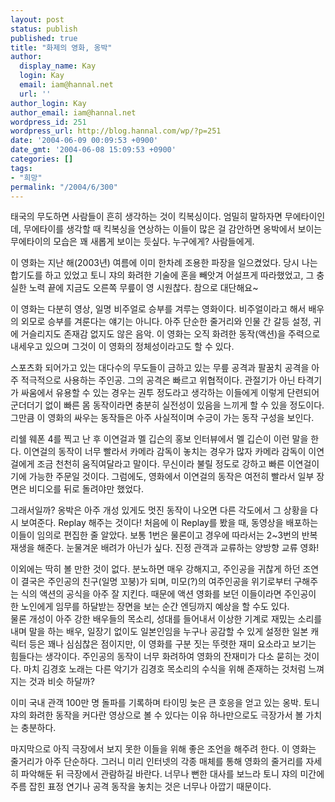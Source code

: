 ```yaml
---
layout: post
status: publish
published: true
title: "화제의 영화, 옹박"
author:
  display_name: Kay
  login: Kay
  email: iam@hannal.net
  url: ''
author_login: Kay
author_email: iam@hannal.net
wordpress_id: 251
wordpress_url: http://blog.hannal.com/wp/?p=251
date: '2004-06-09 00:09:53 +0900'
date_gmt: '2004-06-08 15:09:53 +0900'
categories: []
tags:
- "희망"
permalink: "/2004/6/300"
---
```

<p>태국의 무도하면 사람들이 흔히 생각하는 것이 킥복싱이다. 엄밀히 말하자면 무에타이인데, 무에타이를 생각할 때 킥복싱을 연상하는 이들이 많은 걸 감안하면 옹박에서 보이는 무에타이의 모습은 꽤 새롭게 보이는 듯싶다. 누구에게? 사람들에게.</p>
<p>이 영화는 지난 해(2003년) 여름에 이미 한차례 조용한 파장을 일으켰었다. 당시 나는 합기도를 하고 있었고 토니 쟈의 화려한 기술에 혼을 빼앗겨 어설프게 따라했었고, 그 충실한 노력 끝에 지금도 오른쪽 무릎이 영 시원찮다. 참으로 대단해요~</p>
<p>이 영화는 다분히 영상, 일명 비주얼로 승부를 겨루는 영화이다. 비주얼이라고 해서 배우의 외모로 승부를 겨룬다는 얘기는 아니다. 아주 단순한 줄거리와 인물 간 갈등 설정, 귀에 거슬리지도 존재감 없지도 않은 음악. 이 영화는 오직 화려한 동작(액션)을 주력으로 내세우고 있으며 그것이 이 영화의 정체성이라고도 할 수 있다.</p>
<p>스포츠화 되어가고 있는 대다수의 무도들이 금하고 있는 무릎 공격과 팔꿈치 공격을 아주 적극적으로 사용하는 주인공. 그의 공격은 빠르고 위협적이다. 관절기가 아닌 타격기가 싸움에서 유용할 수 있는 경우는 권투 정도라고 생각하는 이들에게 이렇게 단련되어 군더더기 없이 빠른 몸 동작이라면 충분히 실전성이 있음을 느끼게 할 수 있을 정도이다. 그만큼 이 영화의 싸우는 동작들은 아주 사실적이며 수긍이 가는 동작 구성을 보인다.</p>
<p>리쉘 웨폰 4를 찍고 난 후 이연걸과 멜 깁슨의 홍보 인터뷰에서 멜 깁슨이 이런 말을 한다. 이연걸의 동작이 너무 빨라서 카메라 감독이 놓치는 경우가 많자 카메라 감독이 이연걸에게 조금 천천히 움직여달라고 말이다. 무신이라 불릴 정도로 강하고 빠른 이연걸이기에 가능한 주문일 것이다. 그럼에도, 영화에서 이연걸의 동작은 여전히 빨라서 일부 장면은 비디오를 뒤로 돌려야만 했었다.</p>
<p>그래서일까? 옹박은 아주 개성 있게도 멋진 동작이 나오면 다른 각도에서 그 상황을 다시 보여준다. Replay 해주는 것이다! 처음에 이 Replay를 봤을 때, 동영상을 배포하는 이들이 임의로 편집한 줄 알았다. 보통 1번은 물론이고 경우에 따라서는 2~3번의 반복 재생을 해준다. 눈물겨운 배려가 아닌가 싶다. 진정 관객과 교류하는 양방향 교류 영화!</p>
<p>이외에는 딱히 볼 만한 것이 없다. 분노하면 매우 강해지고, 주인공을 귀찮게 하던 조연이 결국은 주인공의 친구(일명 꼬붕)가 되며, 미모(?)의 여주인공을 위기로부터 구해주는 식의 액션의 공식을 아주 잘 지킨다. 때문에 액션 영화를 보던 이들이라면 주인공이 한 노인에게 임무를 하달받는 장면을 보는 순간 엔딩까지 예상을 할 수도 있다.<br />
물론 개성이 아주 강한 배우들의 목소리, 성대를 들어내서 이상한 기계로 재밌는 소리를 내며 말을 하는 배우, 일장기 없이도 일본인임을 누구나 공감할 수 있게 설정한 일본 캐릭터 등은 꽤나 심심찮은 점이지만, 이 영화를 구분 짓는 뚜렷한 재미 요소라고 보기는 힘들다는 생각이다. 주인공의 동작이 너무 화려하여 영화의 잔재미가 다소 묻히는 것이다. 마치 김경호 노래는 다른 악기가 김경호 목소리의 수식을 위해 존재하는 것처럼 느껴지는 것과 비슷 하달까?</p>
<p>이미 국내 관객 100만 명 돌파를 기록하며 타이밍 늦은 큰 호응을 얻고 있는 옹박. 토니 쟈의 화려한 동작을 커다란 영상으로 볼 수 있다는 이유 하나만으로도 극장가서 볼 가치는 충분하다.</p>
<p>마지막으로 아직 극장에서 보지 못한 이들을 위해 좋은 조언을 해주려 한다. 이 영화는 줄거리가 아주 단순하다. 그러니 미리 인터넷의 각종 매체를 통해 영화의 줄거리를 자세히 파악해둔 뒤 극장에서 관람하길 바란다. 너무나 뻔한 대사를 보느라 토니 쟈의 미간에 주름 잡힌 표정 연기나 공격 동작을 놓치는 것은 너무나 아깝기 때문이다.</p>
